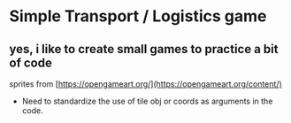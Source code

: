 # Simple Transport / Logistics game

## yes, i like to create small games to practice a bit of code

sprites from [https://opengameart.org/](https://opengameart.org/content/)

* Need to standardize the use of tile obj or coords as arguments in the code.
